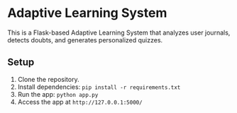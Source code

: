 # Adaptive Learning System

This is a Flask-based Adaptive Learning System that analyzes user journals, detects doubts, and generates personalized quizzes.

## Setup

1. Clone the repository.
2. Install dependencies: `pip install -r requirements.txt`
3. Run the app: `python app.py`
4. Access the app at `http://127.0.0.1:5000/`